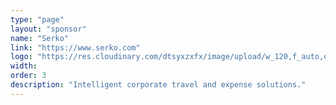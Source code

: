 ```yaml
---
type: "page"
layout: "sponsor"
name: "Serko"
link: "https://www.serko.com"
logo: "https://res.cloudinary.com/dtsyxzxfx/image/upload/w_120,f_auto,q_auto/v1581574966/2020/Serko_RGB-BLK.svg"
width: 
order: 3
description: "Intelligent corporate travel and expense solutions."
---
```

